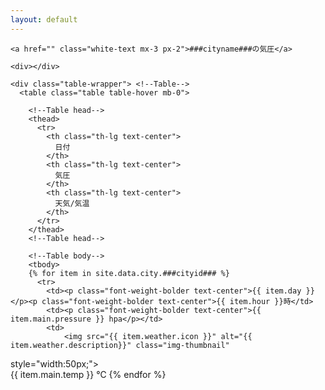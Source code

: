 ```yaml
---
layout: default
---
```


<div class="container mt-2">
<!-- Table with panel -->
<div class="card card-cascade narrower">

  <!--Card image-->
  <div class="view view-cascade  rgba-orange-strong narrower py-2 mx-4 mb-3 d-flex justify-content-between align-items-center">
    <div></div>

    <a href="" class="white-text mx-3 px-2">###cityname###の気圧</a>

    <div></div>
  </div>
  <!--/Card image-->

  <div class="px-4">

    <div class="table-wrapper"> <!--Table-->
      <table class="table table-hover mb-0">

        <!--Table head-->
        <thead>
          <tr>
            <th class="th-lg text-center">
              日付
            </th>
            <th class="th-lg text-center">
              気圧
            </th>
            <th class="th-lg text-center">
              天気/気温
            </th>
          </tr>
        </thead>
        <!--Table head-->

        <!--Table body-->
        <tbody>
        {% for item in site.data.city.###cityid### %}
          <tr>
            <td><p class="font-weight-bolder text-center">{{ item.day }}</p><p class="font-weight-bolder text-center">{{ item.hour }}時</td>
            <td><p class="font-weight-bolder text-center">{{ item.main.pressure }} hpa</p></td>
            <td>
                <img src="{{ item.weather.icon }}" alt="{{ item.weather.description}}" class="img-thumbnail"
  style="width:50px;">
                <br>
                {{ item.main.temp }} ℃
            </td>
          </tr>
        {% endfor %}
        </tbody>
        <!--Table body-->
      </table>
      <!--Table-->
    </div>

  </div>

</div>
<!-- Table with panel -->  